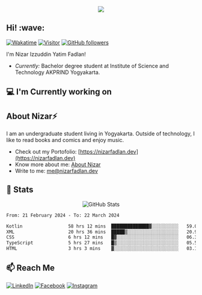 <div align="center">
  <a href="https://github.com/nizarfadlan">
      <img src="https://readme-typing-svg.herokuapp.com?color=6A5CB6&center=true&vCenter=true&lines=Belajar+itu+harus;Pintar+itu+bonus">
  </a>
</div>

<h2>
  Hi! :wave:
</h2>

[![Wakatime](https://wakatime.com/badge/user/b58ec643-eaf9-47b9-b755-cba1ef70cda2.svg)](https://wakatime.com/@b58ec643-eaf9-47b9-b755-cba1ef70cda2)
[![Visitor](https://visitor-badge.laobi.icu/badge?page_id=nizarfadlan&right_color=%236A5CB6&right_text=white)](https://github.com/nizarfadlan) [![GitHub followers](https://img.shields.io/github/followers/nizarfadlan.svg?style=social&label=Follow)](https://github.com/nizarfadlan?tab=followers)

I'm Nizar Izzuddin Yatim Fadlan! 
- <i>Currently:</i> Bachelor degree student at Institute of Science and Technology AKPRIND Yogyakarta. 

## 💻 I'm Currently working on
<!---
- Software Engineering at <i> Refourma.com </i>. As a chatbot and backend developer, focusing on using NestJS as a backend.
-->

## About Nizar⚡

I am an undergraduate student living in Yogyakarta. Outside of technology, I like to read books and comics and enjoy music.

- Check out my Portofolio: [https://nizarfadlan.dev](https://nizarfadlan.dev)
- Know more about me: [About Nizar](https://nizarfadlan.dev/about)
- Write to me: [me@nizarfadlan.dev](mailto:me@nizarfadlan.dev)

## 👀 Stats
<div align="center">  
  <img src="https://github-readme-stats.vercel.app/api?username=nizarfadlan&show_icons=true&bg_color=6A5CB6&icon_color=ffffff&text_color=ffffff&title_color=ffffff&hide_border=true" alt="GitHub Stats" />
</div>

<!--START_SECTION:waka-->

```txt
From: 21 February 2024 - To: 22 March 2024

Kotlin                 58 hrs 12 mins  ██████████████▓░░░░░░░░░░   59.05 %
XML                    20 hrs 36 mins  █████▒░░░░░░░░░░░░░░░░░░░   20.91 %
CSS                    6 hrs 12 mins   █▓░░░░░░░░░░░░░░░░░░░░░░░   06.30 %
TypeScript             5 hrs 27 mins   █▒░░░░░░░░░░░░░░░░░░░░░░░   05.54 %
HTML                   3 hrs 3 mins    ▓░░░░░░░░░░░░░░░░░░░░░░░░   03.11 %
```

<!--END_SECTION:waka-->


## 📫 Reach Me
[![LinkedIn](https://img.shields.io/badge/-LinkedIn-6A5CB6?style=flat&logo=Linkedin&logoColor=white)](https://www.linkedin.com/in/nizariyf)
[![Facebook](https://img.shields.io/badge/-Facebook-6A5CB6?style=flat&logo=Facebook&logoColor=white)](https://www.facebook.com/nfitec/)
[![Instagram](https://img.shields.io/badge/-Instagram-6A5CB6?style=flat&logo=Instagram&logoColor=white)](https://www.instagram.com/nizariyf_/)
